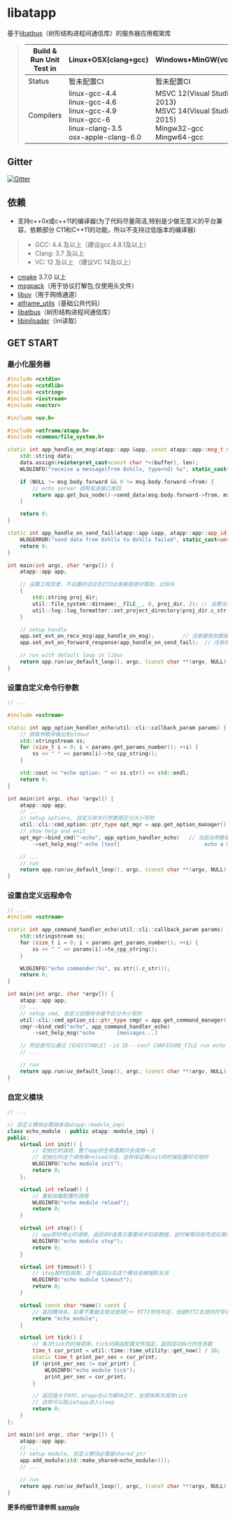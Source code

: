 # libatapp

基于[libatbus](https://github.com/atframework/libatbus)（树形结构进程间通信库）的服务器应用框架库

> Build & Run Unit Test in |  Linux+OSX(clang+gcc) | Windows+MinGW(vc+gcc) |
> -------------------------|--------|---------|
> Status |  暂未配置CI | 暂未配置CI |
> Compilers | linux-gcc-4.4 <br /> linux-gcc-4.6 <br /> linux-gcc-4.9 <br /> linux-gcc-6 <br /> linux-clang-3.5 <br /> osx-apple-clang-6.0 <br /> | MSVC 12(Visual Studio 2013) <br /> MSVC 14(Visual Studio 2015) <br />Mingw32-gcc <br /> Mingw64-gcc
>

Gitter
------
[![Gitter](https://badges.gitter.im/atframework/common.svg)](https://gitter.im/atframework/common?utm_source=badge&utm_medium=badge&utm_campaign=pr-badge)

依赖
------

+ 支持c++0x或c++11的编译器(为了代码尽量简洁,特别是少做无意义的平台兼容，依赖部分 C11和C++11的功能，所以不支持过低版本的编译器)
> + GCC: 4.4 及以上（建议gcc 4.8.1及以上）
> + Clang: 3.7 及以上
> + VC: 12 及以上 （建议VC 14及以上）

+ [cmake](https://cmake.org/download/) 3.7.0 以上
+ [msgpack](https://github.com/msgpack/msgpack-c)（用于协议打解包,仅使用头文件）
+ [libuv](http://libuv.org/)（用于网络通道）
+ [atframe_utils](https://github.com/atframework/atframe_utils)（基础公共代码）
+ [libatbus](https://github.com/atframework/libatbus)（树形结构进程间通信库）
+ [libiniloader](https://github.com/owt5008137/libiniloader)（ini读取）

GET START
------
### 最小化服务器
```cpp
#include <cstdio>
#include <cstdlib>
#include <cstring>
#include <iostream>
#include <vector>

#include <uv.h>

#include <atframe/atapp.h>
#include <common/file_system.h>

static int app_handle_on_msg(atapp::app &app, const atapp::app::msg_t &msg, const void *buffer, size_t len) {
    std::string data;
    data.assign(reinterpret_cast<const char *>(buffer), len);
    WLOGINFO("receive a message(from 0x%llx, type=%d) %s", static_cast<unsigned long long>(msg.head.src_bus_id), msg.head.type, data.c_str());

    if (NULL != msg.body.forward && 0 != msg.body.forward->from) {
        // echo server 调用发送接口发回
        return app.get_bus_node()->send_data(msg.body.forward->from, msg.head.type, buffer, len);
    }

    return 0;
}

static int app_handle_on_send_fail(atapp::app &app, atapp::app::app_id_t src_pd, atapp::app::app_id_t dst_pd, const atbus::protocol::msg &m) {
    WLOGERROR("send data from 0x%llx to 0x%llx failed", static_cast<unsigned long long>(src_pd), static_cast<unsigned long long>(dst_pd));
    return 0;
}

int main(int argc, char *argv[]) {
    atapp::app app;

    // 设置工程目录，不设置的话日志打印出来都是绝对路劲，比较长
    {
        std::string proj_dir;
        util::file_system::dirname(__FILE__, 0, proj_dir, 2); // 设置当前源文件的2级父目录为工程目录
        util::log::log_formatter::set_project_directory(proj_dir.c_str(), proj_dir.size());
    }

    // setup handle
    app.set_evt_on_recv_msg(app_handle_on_msg);         // 注册接收到数据后的回掉
    app.set_evt_on_forward_response(app_handle_on_send_fail);  // 注册发送消息失败的回掉

    // run with default loop in libuv
    return app.run(uv_default_loop(), argc, (const char **)argv, NULL);
}
```

### 设置自定义命令行参数
```cpp
// ...

#include <sstream>

static int app_option_handler_echo(util::cli::callback_param params) {
    // 获取参数并输出到stdout
    std::stringstream ss;
    for (size_t i = 0; i < params.get_params_number(); ++i) {
        ss << " " << params[i]->to_cpp_string();
    }

    std::cout << "echo option: " << ss.str() << std::endl;
    return 0;
}

int main(int argc, char *argv[]) {
    atapp::app app;
    // ...
    // setup options, 自定义命令行参数是区分大小写的
    util::cli::cmd_option::ptr_type opt_mgr = app.get_option_manager();
    // show help and exit
    opt_mgr->bind_cmd("-echo", app_option_handler_echo)   // 当启动参数里带-echo时跳转进 app_option_handler_echo 函数
        ->set_help_msg("-echo [text]                           echo a message."); // 帮助文本，--help时显示，不执行这个就没有帮助信息

    // ...
    // run
    return app.run(uv_default_loop(), argc, (const char **)argv, NULL);
}
```

### 设置自定义远程命令
```cpp
// ...
#include <sstream>

static int app_command_handler_echo(util::cli::callback_param params) {
    std::stringstream ss;
    for (size_t i = 0; i < params.get_params_number(); ++i) {
        ss << " " << params[i]->to_cpp_string();
    }

    WLOGINFO("echo commander:%s", ss.str().c_str());
    return 0;
}

int main(int argc, char *argv[]) {
    atapp::app app;
    // ... 
    // setup cmd, 自定义远程命令是不区分大小写的
    util::cli::cmd_option_ci::ptr_type cmgr = app.get_command_manager();
    cmgr->bind_cmd("echo", app_command_handler_echo)
        ->set_help_msg("echo       [messages...]                                    echo messages to log");

    // 然后就可以通过 [EXECUTABLE] -id ID --conf CONFIGURE_FILE run echo MESSAGES ... 来发送命令到正在运行的服务器进程了
    // ...

    // run
    return app.run(uv_default_loop(), argc, (const char **)argv, NULL);
}
```

### 自定义模块
```cpp
// ...

// 自定义模块必需继承自atapp::module_impl
class echo_module : public atapp::module_impl {
public:
    virtual int init() {
        // 初始化时调用，整个app的生命周期只会调用一次
        // 初始化时这个调用再reload只会，这样保证再init的时候配置时可用的
        WLOGINFO("echo module init");
        return 0;
    };

    virtual int reload() {
        // 重新加载配置时调用
        WLOGINFO("echo module reload");
        return 0;
    }

    virtual int stop() {
        // app即将停止时调用，返回非0值表示需要异步回收数据，这时候等回收完成后需要手动再次调用atapp的stop函数
        WLOGINFO("echo module stop");
        return 0;
    }

    virtual int timeout() {
        // stop超时后调用，这个返回以后这个模块会被强制关闭
        WLOGINFO("echo module timeout");
        return 0;
    }

    virtual const char *name() const { 
        // 返回模块名，如果不重载会尝试使用C++ RTTI特性判定，但是RTTI生成的符号名称可能不是很易读
        return "echo_module"; 
    }

    virtual int tick() {
        // 每次tick的时候调用，tick间隔由配置文件指定，返回成功执行的任务数
        time_t cur_print = util::time::time_utility::get_now() / 20;
        static time_t print_per_sec = cur_print;
        if (print_per_sec != cur_print) {
            WLOGINFO("echo module tick");
            print_per_sec = cur_print;
        }

        // 返回值大于0时，atapp会认为模块正忙，会很快再次调用tick
        // 这样可以阻止atapp进入sleep
        return 0;
    }
};

int main(int argc, char *argv[]) {
    atapp::app app;
    // ... 
    // setup module, 自定义模块必需是shared_ptr
    app.add_module(std::make_shared<echo_module>());
    // ...

    // run
    return app.run(uv_default_loop(), argc, (const char **)argv, NULL);
}
```

**更多的细节请参照 [sample](sample)**